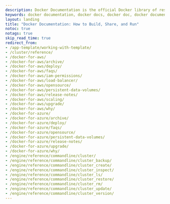 ```yaml
---
description: Docker Documentation is the official Docker library of resources, tutorials, and guides to help you build, share, and run applications.
keywords: docker documentation, docker docs, docker doc, docker document, docker help, docker manual
layout: landing
title: "Docker Documentation: How to Build, Share, and Run"
notoc: true
notags: true
skip_read_time: true
redirect_from:
- /app-template/working-with-template/
- /cluster/reference/
- /docker-for-aws/
- /docker-for-aws/archive/
- /docker-for-aws/deploy/
- /docker-for-aws/faqs/
- /docker-for-aws/iam-permissions/
- /docker-for-aws/load-balancer/
- /docker-for-aws/opensource/
- /docker-for-aws/persistent-data-volumes/
- /docker-for-aws/release-notes/
- /docker-for-aws/scaling/
- /docker-for-aws/upgrade/
- /docker-for-aws/why/
- /docker-for-azure/
- /docker-for-azure/archive/
- /docker-for-azure/deploy/
- /docker-for-azure/faqs/
- /docker-for-azure/opensource/
- /docker-for-azure/persistent-data-volumes/
- /docker-for-azure/release-notes/
- /docker-for-azure/upgrade/
- /docker-for-azure/why/
- /engine/reference/commandline/cluster/
- /engine/reference/commandline/cluster_backup/
- /engine/reference/commandline/cluster_create/
- /engine/reference/commandline/cluster_inspect/
- /engine/reference/commandline/cluster_ls/
- /engine/reference/commandline/cluster_restore/
- /engine/reference/commandline/cluster_rm/
- /engine/reference/commandline/cluster_update/
- /engine/reference/commandline/cluster_version/
---
```

